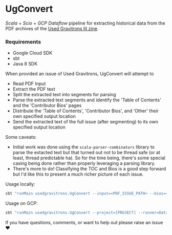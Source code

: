 # UgConvert

_Scala_ + _Scio_ + _GCP Dataflow_ pipeline for extracting historical data from the PDF archives of the [Used Gravitrons lit zine](https://usedgravitrons.com/).


### Requirements 

- Google Cloud SDK
- sbt
- Java 8 SDK

When provided an issue of Used Gravitrons, UgConvert will attempt to

- Read PDF Input
- Extract the PDF text
- Split the extracted text into segments for parsing
- Parse the extracted text segments and identify the 'Table of Contents' and the 'Contributor Bios' pages
- Distribute the 'Table of Contents', 'Contributor Bios', and 'Other' their own specified output location
- Send the extracted text of the full issue (after segmenting) to its own specified output location

Some caveats:

- Initial work was done using the `scala-parser-combinators` library to parse the extacted text but that turned out not to be thread safe (or at least, thread predictable ha). So for the time being, there's some special casing being done rather than properly leveraging a parsing library. 
- There's more to do! Classifying the TOC and Bios is a good step forward but I'd like this to present a much richer picture of each issue. 

Usage locally:

```bash
sbt "runMain usedgravitrons.UgConvert --input=<PDF_ISSUE_PATH> --bios=<BIOS_OUTPUT_DIR> --toc=<TOC_OUTPUT_DIR> --other=<OTHER_OUTPUT_DIR> --complete=<COMPLETE_ISSUE_OUTPUT_DIR>"
```

Usage on GCP:

```bash
sbt "runMain usedgravitrons.UgConvert --project=[PROJECT] --runner=DataflowRunner --region=[region] --input=[PDF_ISSUE_INPUT_BUCKET] --bios=[BIOS_OUTPUT_BUCKET] --toc=[TOC_OUTPUT_BUCKET] --other=[OTHER_OUTPUT_BUCKET] --complete=[COMPLETE_ISSUE_OUTPUT_BUCKET]"
```

If you have questions, comments, or want to help out please raise an issue :heart:

